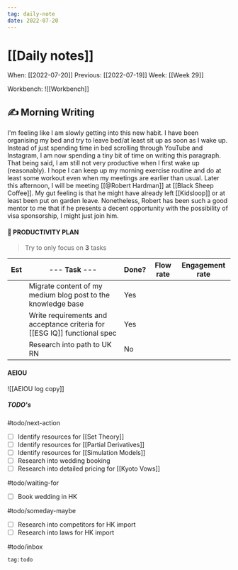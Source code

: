 ```yaml
---
tag: daily-note
date: 2022-07-20
---
```


# [[Daily notes]]
When: [[2022-07-20]]
Previous: [[2022-07-19]]
Week: [[Week 29]]

Workbench: ![[Workbench]]

## ✍️ Morning Writing
I'm feeling like I am slowly getting into this new habit. I have been organising my bed and try to leave bed/at least sit up as soon as I wake up. Instead of just spending time in bed scrolling through YouTube and Instagram, I am now spending a tiny bit of time on writing this paragraph. That being said, I am still not very productive when I first wake up (reasonably). I hope I can keep up my morning exercise routine and do at least some workout even when my meetings are earlier than usual. Later this afternoon, I will be meeting [[@Robert Hardman]] at [[Black Sheep Coffee]]. My gut feeling is that he might have already left [[Kidsloop]] or at least been put on garden leave. Nonetheless, Robert has been such a good mentor to me that if he presents a decent opportunity with the possibility of visa sponsorship, I might just join him.

#### 👑 PRODUCTIVITY PLAN
> Try to only focus on **3** tasks

| Est | --- Task --- | Done? | Flow rate | Engagement rate |
| --- | ------------ | ----- | --------- | --------------- |
|     | Migrate content of my medium blog post to the knowledge base | Yes |           |                 |
|     | Write requirements and acceptance criteria for [[ESG IQ]] functional spec | Yes |           |                 |
|     | Research into path to UK RN | No |           |                 |

#### AEIOU

![[AEIOU log copy]]

##### TODO's

#todo/next-action
- [ ] Identify resources for [[Set Theory]]
- [ ] Identify resources for [[Partial Derivatives]]
- [ ] Identify resources for [[Simulation Models]]
- [ ] Research into wedding booking
- [ ] Research into detailed pricing for [[Kyoto Vows]]

#todo/waiting-for
- [ ] Book wedding in HK

#todo/someday-maybe

- [ ] Research into competitors for HK import
- [ ] Research into laws for HK import

#todo/inbox


```query
tag:todo
```